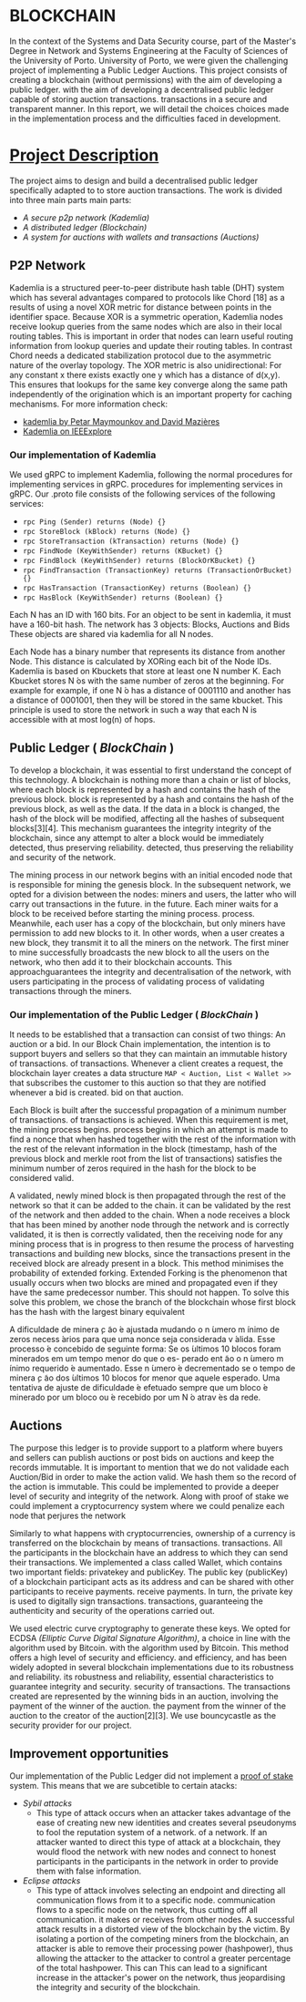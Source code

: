 # BLOCKCHAIN
In the context of the Systems and Data Security course, part of the
Master's Degree in Network and Systems Engineering at the Faculty of Sciences of the University of Porto.
University of Porto, we were given the challenging project of implementing a Public
Ledger Auctions. This project consists of creating a blockchain (without permissions) with the aim of developing a public ledger.
with the aim of developing a decentralised public ledger capable of storing auction transactions.
transactions in a secure and transparent manner. In this report, we will detail the choices
choices made in the implementation process and the difficulties faced in development.


# [Project Description](https://cdn-uploads.piazza.com/paste/itcshcp58zg2wx/25f90c5bf25c1e5ba7ed42e0f5f2684a0b8c8849e8018ab99bfc4064a976ea5a/assigment.pdf)

The project aims to design and build a decentralised public ledger specifically adapted to
to store auction transactions. The work is divided into three main parts
main parts:
- _*A secure p2p network (Kademlia)*_
- _*A distributed ledger (Blockchain)*_
- _*A system for auctions with wallets and transactions (Auctions)*_

## P2P Network

Kademlia is a structured peer-to-peer distribute hash table (DHT) system which has several advantages compared to protocols like Chord [18] as a results of using a novel XOR metric for distance between points in the identifier space. Because XOR is a symmetric operation, Kademlia nodes receive lookup queries from the same nodes which are also in their local routing tables. This is important in order that nodes can learn useful routing information from lookup queries and update their routing tables. In contrast Chord needs a dedicated stabilization protocol due to the asymmetric nature of the overlay topology. The XOR metric is also unidirectional: For any constant x there exists exactly one y which has a distance of d(x,y). This ensures that lookups for the same key converge along the same path independently of the origination which is an important property for caching mechanisms. For more information check:
   * [kademlia by Petar Maymounkov and David Mazières](https://pdos.csail.mit.edu/~petar/papers/maymounkov-kademlia-lncs.pdf)
   * [Kademlia on IEEExplore](https://ieeexplore.ieee.org/document/4447808)
     
### Our implementation of Kademlia

We used gRPC to implement Kademlia, following the normal procedures for implementing services in gRPC.
procedures for implementing services in gRPC. Our .proto file consists of the following services
of the following services:

* `rpc Ping (Sender) returns (Node) {}`
* `rpc StoreBlock (kBlock) returns (Node) {}`
* `rpc StoreTransaction (kTransaction) returns (Node) {}`
* `rpc FindNode (KeyWithSender) returns (KBucket) {}`
* `rpc FindBlock (KeyWithSender) returns (BlockOrKBucket) {}`
* `rpc FindTransaction (TransactionKey) returns (TransactionOrBucket) {}`
* `rpc HasTransaction (TransactionKey) returns (Boolean) {}`
* `rpc HasBlock (KeyWithSender) returns (Boolean) {}`

Each N has an ID with 160 bits. For an object to be sent in kademlia,
it must have a 160-bit hash. The network has 3 objects: Blocks, Auctions and Bids
These objects are shared via kademlia for all N nodes.

Each Node has a binary number that represents its distance from another Node.
This distance is calculated by XORing each bit of the Node IDs.
Kademlia is based on Kbuckets that store at least one N number K. Each
Kbucket stores N ́os with the same number of zeros at the beginning. For example
for example, if one N ́o has a distance of 0001110 and another has a distance of 0001001,
then they will be stored in the same kbucket.
This principle is used to store the network in such a way that each N is accessible with
at most log(n) of hops.

## Public Ledger ( _*BlockChain*_ )

To develop a blockchain, it was essential to first understand the concept of this
technology. A blockchain is nothing more than a chain or list of blocks, where each block is represented by a hash and contains the hash of the previous block.
block is represented by a hash and contains the hash of the previous block, as well as the data.
If the data in a block is changed, the hash of the block will be modified, affecting
all the hashes of subsequent blocks[3][4]. This mechanism guarantees the integrity
integrity of the blockchain, since any attempt to alter a block would be immediately detected, thus preserving reliability.
detected, thus preserving the reliability and security of the network.

The mining process in our network begins with an initial encoded node that
 is responsible for mining the genesis block. In the subsequent network, we opted for a
division between the nodes: miners and users, the latter who will carry out transactions in the future.
in the future. Each miner waits for a block to be received before starting the mining process.
process. Meanwhile, each user has a copy of the blockchain, but only
miners have permission to add new blocks to it. In other words,
when a user creates a new block, they transmit it to all the miners on the
network. The first miner to mine successfully broadcasts the new block to all the
users on the network, who then add it to their blockchain accounts.
This approachguarantees the integrity and decentralisation of the network, with users participating in the process of validating
process of validating transactions through the miners.

### Our implementation of the Public Ledger ( _*BlockChain*_ )

It needs to be established that a transaction can consist of two things: An auction or
a bid. In our Block Chain implementation, the intention is to support
buyers and sellers so that they can maintain an immutable history of transactions.
of transactions. Whenever a client creates a request, the blockchain layer creates a
data structure ``MAP < Auction, List < Wallet >>`` that subscribes the customer to this auction so that they are notified whenever a bid is created.
bid on that auction.

Each Block is built after the successful propagation of a minimum number of transactions.
of transactions is achieved. When this requirement is met, the mining process begins.
process begins in which an attempt is made to find a nonce that when hashed together with the rest of the information
with the rest of the relevant information in the block (timestamp, hash of the previous block and
merkle root from the list of transactions) satisfies the minimum number of zeros required in the
hash for the block to be considered valid.

A validated, newly mined block is then propagated through the rest of the network so that it can be added to the chain.
it can be validated by the rest of the network and then added to the chain. When a
node receives a block that has been mined by another node through the network and is correctly validated, it is then
is correctly validated, then the receiving node for any mining process that is in progress
to then resume the process of harvesting transactions and building new blocks,
since the transactions present in the received block are already present in a block.
This method minimises the probability of extended forking. Extended Forking
 is the phenomenon that usually occurs when two blocks are mined and propagated
even if they have the same predecessor number. This should not happen. To solve this
solve this problem, we chose the branch of the blockchain whose first block has the
hash with the largest binary equivalent

A dificuldade de minera ̧c ̃ao  ́e ajustada mudando o n ́umero m ́ınimo de zeros necess ́arios
para que uma nonce seja considerada v ́alida. Esse processo  ́e concebido de seguinte
forma: Se os  ́ultimos 10 blocos foram minerados em um tempo menor do que o es-
perado ent ̃ao o n ́umero m ́ınimo requerido  ́e aumentado. Esse n ́umero  ́e decrementado
se o tempo de minera ̧c ̃ao dos  ́ultimos 10 blocos for menor que aquele esperado. Uma
tentativa de ajuste de dificuldade  ́e efetuado sempre que um bloco  ́e minerado por um
bloco ou  ́e recebido por um N ́o atrav ́es da rede.

## Auctions

The purpose this ledger is to provide support to a platform where buyers and sellers can publish auctions or post bids on auctions and keep the records immutable. It is important to mention that we do not validade each Auction/Bid in order to make the action valid. We hash them so the record of the action is immutable. This could be implemented to provide a deeper level of security and integrity of the network. Along with proof of stake we could implement a cryptocurrency system where we could penalize each node that perjures the network

Similarly to what happens with cryptocurrencies, ownership of a currency is transferred on the blockchain by means of transactions.
transactions. All the participants in the blockchain have an address to which they can send their transactions.
We implemented a class called Wallet, which contains two important fields:
privatekey and publicKey. The public key (publicKey) of a blockchain participant
acts as its address and can be shared with other participants to receive payments.
receive payments. In turn, the private key is used to digitally sign transactions.
transactions, guaranteeing the authenticity and security of the operations carried out.

We used electric curve cryptography to generate these keys. We opted for
ECDSA _*(Elliptic Curve Digital Signature Algorithm)*_, a choice in line with the algorithm used by Bitcoin.
with the algorithm used by Bitcoin. This method offers a high level of security and efficiency.
and efficiency, and has been widely adopted in several blockchain implementations due to its robustness and reliability.
its robustness and reliability, essential characteristics to guarantee integrity and security.
security of transactions.
The transactions created are represented by the winning bids in an auction, involving the payment of the winner of the auction.
the payment from the winner of the auction to the creator of the auction[2][3]. We use
bouncycastle as the security provider for our project.

## Improvement opportunities

Our implementation of the Public Ledger did not implement a [proof of stake](https://www.investopedia.com/terms/p/proof-stake-pos.asp) system. This means that we are subcetible to certain atacks:

* *Sybil attacks*
   - This type of attack occurs when an attacker takes advantage of the ease of creating new
   new identities and creates several pseudonyms to fool the reputation system of a network.
   of a network. If an attacker wanted to direct this type of attack at a
   blockchain, they would flood the network with new nodes and connect to honest participants in the
   participants in the network in order to provide them with false information.
* *Eclipse attacks*
  - This type of attack involves selecting an endpoint and directing all communication flows from it to a specific node.
   communication flows to a specific node on the network, thus cutting off all communication.
   it makes or receives from other nodes. A successful attack results in
   a distorted view of the blockchain by the victim.
   By isolating a portion of the competing miners from the blockchain, an attacker
   is able to remove their processing power (hashpower), thus allowing the attacker to
   the attacker to control a greater percentage of the total hashpower. This can
   This can lead to a significant increase in the attacker's power on the network, thus jeopardising
   the integrity and security of the blockchain.



